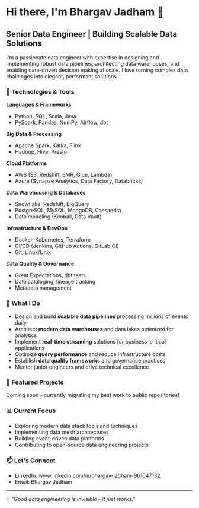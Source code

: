 # Hi there, I'm Bhargav Jadham 👋

## Senior Data Engineer | Building Scalable Data Solutions

I'm a passionate data engineer with expertise in designing and implementing robust data pipelines, architecting data warehouses, and enabling data-driven decision making at scale. I love turning complex data challenges into elegant, performant solutions.

### 🔧 Technologies & Tools

**Languages & Frameworks**
- Python, SQL, Scala, Java
- PySpark, Pandas, NumPy, Airflow, dbt

**Big Data & Processing**
- Apache Spark, Kafka, Flink
- Hadoop, Hive, Presto

**Cloud Platforms**
- AWS (S3, Redshift, EMR, Glue, Lambda)
- Azure (Synapse Analytics, Data Factory, Databricks)

**Data Warehousing & Databases**
- Snowflake, Redshift, BigQuery
- PostgreSQL, MySQL, MongoDB, Cassandra
- Data modeling (Kimball, Data Vault)

**Infrastructure & DevOps**
- Docker, Kubernetes, Terraform
- CI/CD (Jenkins, GitHub Actions, GitLab CI)
- Git, Linux/Unix

**Data Quality & Governance**
- Great Expectations, dbt tests
- Data cataloging, lineage tracking
- Metadata management

### 💼 What I Do

- Design and build **scalable data pipelines** processing millions of events daily
- Architect **modern data warehouses** and data lakes optimized for analytics
- Implement **real-time streaming** solutions for business-critical applications
- Optimize **query performance** and reduce infrastructure costs
- Establish **data quality frameworks** and governance practices
- Mentor junior engineers and drive technical excellence

### 🚀 Featured Projects

Coming soon - currently migrating my best work to public repositories!

### 📊 Current Focus

- Exploring modern data stack tools and techniques
- Implementing data mesh architectures
- Building event-driven data platforms
- Contributing to open-source data engineering projects

### 📫 Let's Connect

- LinkedIn: www.linkedin.com/in/bhargav-jadham-961047132 
- Email: Bhargav Jadham

---

💡 *"Good data engineering is invisible - it just works."*

